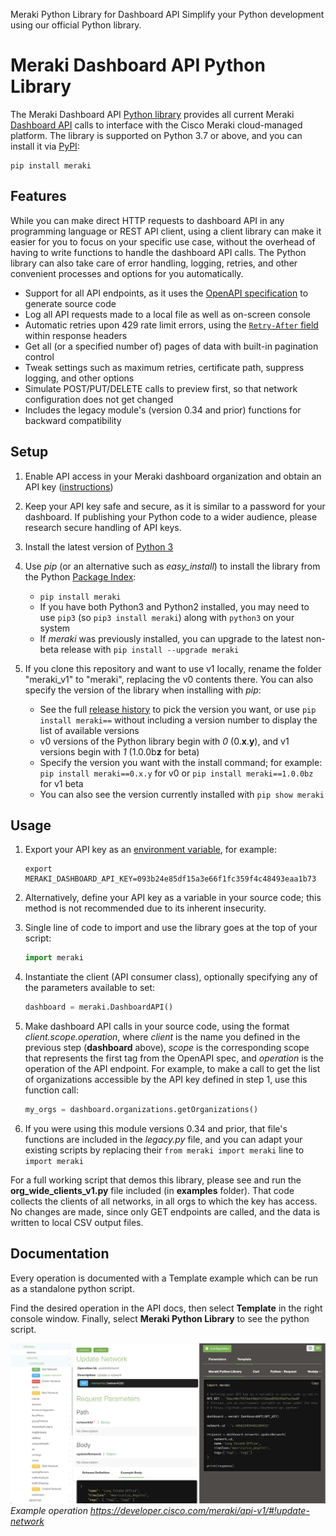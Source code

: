 <seotitle>Meraki Python Library for Dashboard API</seotitle>
<seodescription>Simplify your Python development using our official Python library.</seodescription>

# Meraki Dashboard API Python Library

The Meraki Dashboard API [Python library](https://github.com/meraki/dashboard-api-python/) provides all current Meraki [Dashboard API](https://developer.cisco.com/docs/meraki-api-v1) calls to interface with the Cisco Meraki cloud-managed platform. The library is supported on Python 3.7 or above, and you can install it via [PyPI](https://pypi.org/project/meraki/):

    pip install meraki

## Features

While you can make direct HTTP requests to dashboard API in any programming language or REST API client, using a client library can make it easier for you to focus on your specific use case, without the overhead of having to write functions to handle the dashboard API calls. The Python library can also take care of error handling, logging, retries, and other convenient processes and options for you automatically.

* Support for all API endpoints, as it uses the [OpenAPI specification](https://api.meraki.com/api/v1/openapiSpec) to generate source code
* Log all API requests made to a local file as well as on-screen console
* Automatic retries upon 429 rate limit errors, using the [`Retry-After` field](https://developer.cisco.com/docs/meraki-api-v1/#!rate-limit) within response headers
* Get all (or a specified number of) pages of data with built-in pagination control
* Tweak settings such as maximum retries, certificate path, suppress logging, and other options
* Simulate POST/PUT/DELETE calls to preview first, so that network configuration does not get changed
* Includes the legacy module's (version 0.34 and prior) functions for backward compatibility

## Setup

1. Enable API access in your Meraki dashboard organization and obtain an API key ([instructions](https://documentation.meraki.com/zGeneral_Administration/Other_Topics/The_Cisco_Meraki_Dashboard_API))

2. Keep your API key safe and secure, as it is similar to a password for your dashboard. If publishing your Python code to a wider audience, please research secure handling of API keys.

3. Install the latest version of [Python 3](https://wiki.python.org/moin/BeginnersGuide/NonProgrammers)

4. Use _pip_ (or an alternative such as _easy_install_) to install the library from the Python [Package Index](https://pypi.org/project/meraki/):
    * `pip install meraki`
    * If you have both Python3 and Python2 installed, you may need to use `pip3` (so `pip3 install meraki`) along with `python3` on your system
    * If _meraki_ was previously installed, you can upgrade to the latest non-beta release with `pip install --upgrade meraki`

5. If you clone this repository and want to use v1 locally, rename the folder "meraki_v1" to "meraki", replacing the v0 contents there. You can also specify the version of the library when installing with _pip_:
    * See the full [release history](https://pypi.org/project/meraki/#history) to pick the version you want, or use `pip install meraki==` without including a version number to display the list of available versions
    * v0 versions of the Python library begin with _0_ (0.**x**.**y**), and v1 versions begin with _1_ (1.0.0b**z** for beta)
    * Specify the version you want with the install command; for example: `pip install meraki==0.x.y` for v0 or `pip install meraki==1.0.0bz` for v1 beta
    * You can also see the version currently installed with `pip show meraki`

## Usage
1. Export your API key as an [environment variable](https://www.twilio.com/blog/2017/01/how-to-set-environment-variables.html), for example:

    ```shell
    export MERAKI_DASHBOARD_API_KEY=093b24e85df15a3e66f1fc359f4c48493eaa1b73
    ```

2. Alternatively, define your API key as a variable in your source code; this method is not recommended due to its inherent insecurity.

3. Single line of code to import and use the library goes at the top of your script:

    ```python
    import meraki
    ```

4. Instantiate the client (API consumer class), optionally specifying any of the parameters available to set:

    ```python
    dashboard = meraki.DashboardAPI()
    ```

5. Make dashboard API calls in your source code, using the format _client.scope.operation_, where _client_ is the name you defined in the previous step (**dashboard** above), _scope_ is the corresponding scope that represents the first tag from the OpenAPI spec, and _operation_ is the operation of the API endpoint. For example, to make a call to get the list of organizations accessible by the API key defined in step 1, use this function call:

    ```python
    my_orgs = dashboard.organizations.getOrganizations()
    ```

6. If you were using this module versions 0.34 and prior, that file's functions are included in the _legacy.py_ file, and you can adapt your existing scripts by replacing their `from meraki import meraki` line to `import meraki`

For a full working script that demos this library, please see and run the **org_wide_clients_v1.py** file included (in **examples** folder). That code collects the clients of all networks, in all orgs to which the key has access. No changes are made, since only GET endpoints are called, and the data is written to local CSV output files.


## Documentation

Every operation is documented with a Template example which can be run as a standalone python script.

Find the desired operation in the API docs, then select **Template** in the right console window. Finally, select **Meraki Python Library** to see the python script.

![template screenshot](../images/update-network-python-template-screenshot.png)
*Example operation https://developer.cisco.com/meraki/api-v1/#!update-network*

